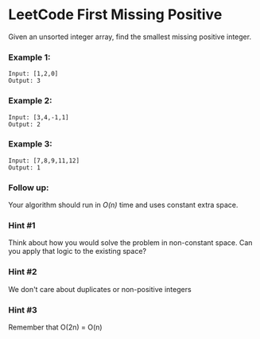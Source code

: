 # LeetCode First Missing Positive
Given an unsorted integer array, find the smallest missing positive integer.

### Example 1:
```
Input: [1,2,0]
Output: 3
```

### Example 2:
```
Input: [3,4,-1,1]
Output: 2
```

### Example 3:
```
Input: [7,8,9,11,12]
Output: 1
```

### Follow up:

Your algorithm should run in *O(n)* time and uses constant extra space.

### Hint #1  
Think about how you would solve the problem in non-constant space. Can you apply that logic to the existing space?

### Hint #2  
We don't care about duplicates or non-positive integers

### Hint #3  
Remember that O(2n) = O(n)